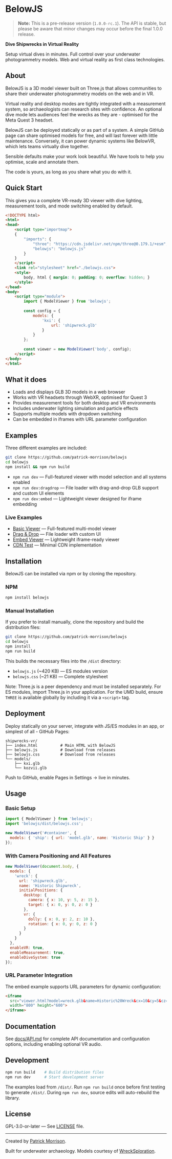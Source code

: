 # BelowJS

> **Note:** This is a pre-release version (`1.0.0-rc.1`). The API is stable, but please be aware that minor changes may occur before the final 1.0.0 release.

**Dive Shipwrecks in Virtual Reality**

Setup virtual dives in minutes. Full control over your underwater photogrammetry models. Web and virtual reality as first class technologies.

## About

BelowJS is a 3D model viewer built on Three.js that allows communities to share their underwater photogrammetry models on the web and in VR. 

Virtual reality and desktop modes are tightly integrated with a measurement system, so archaeologists can research sites with confidence. An optional dive mode lets audiences feel the wrecks as they are - optimised for the Meta Quest 3 headset.

BelowJS can be deployed statically or as part of a system. A simple GitHub page can share optimised models for free, and will last forever with little maintenance. Conversely, it can power dynamic systems like BelowVR, which lets teams virtually dive together.

Sensible defaults make your work look beautiful. We have tools to help you optimise, scale and annotate them.

The code is yours, as long as you share what you do with it.

## Quick Start

This gives you a complete VR-ready 3D viewer with dive lighting, measurement tools, and mode switching enabled by default.

```html
<!DOCTYPE html>
<html>
<head>
    <script type="importmap">
    {
        "imports": {
            "three": "https://cdn.jsdelivr.net/npm/three@0.179.1/+esm",
            "belowjs": "belowjs.js"
        }
    }
    </script>
    <link rel="stylesheet" href="./belowjs.css">
    <style>
        body, html { margin: 0; padding: 0; overflow: hidden; }
    </style>
</head>
<body>
    <script type="module">
        import { ModelViewer } from 'belowjs';
        
        const config = {
            models: {
                'kxi': {
                    url: 'shipwreck.glb'
                }
            }
        };
        
        const viewer = new ModelViewer('body', config);
    </script>
</body>
</html>
```

## What it does

- Loads and displays GLB 3D models in a web browser
- Works with VR headsets through WebXR, optimised for Quest 3
- Provides measurement tools for both desktop and VR environments
- Includes underwater lighting simulation and particle effects
- Supports multiple models with dropdown switching
- Can be embedded in iframes with URL parameter configuration 

## Examples

Three different examples are included:

```bash
git clone https://github.com/patrick-morrison/belowjs
cd belowjs
npm install && npm run build
```

- `npm run dev` — Full-featured viewer with model selection and all systems enabled
- `npm run dev:dragdrop` — File loader with drag-and-drop GLB support and custom UI elements
- `npm run dev:embed` — Lightweight viewer designed for iframe embedding

### Live Examples

- [Basic Viewer](https://patrick-morrison.github.io/belowjs/examples/basic/) — Full-featured multi-model viewer
- [Drag & Drop](https://patrick-morrison.github.io/belowjs/examples/dragdrop/) — File loader with custom UI
- [Embed Viewer](https://patrick-morrison.github.io/belowjs/examples/embed/) — Lightweight iframe-ready viewer
- [CDN Test](https://patrick-morrison.github.io/belowjs/examples/cdn-test/) — Minimal CDN implementation

## Installation

BelowJS can be installed via npm or by cloning the repository.

### NPM
```bash
npm install belowjs
```

### Manual Installation
If you prefer to install manually, clone the repository and build the distribution files:
```bash
git clone https://github.com/patrick-morrison/belowjs
cd belowjs
npm install
npm run build
```

This builds the necessary files into the `/dist` directory:
- `belowjs.js` (~420 KB) — ES modules version  
- `belowjs.css` (~21 KB) — Complete stylesheet

Note: Three.js is a peer dependency and must be installed separately. For ES modules, import Three.js in your application. For the UMD build, ensure `THREE` is available globally by including it via a `<script>` tag.

## Deployment

Deploy statically on your server, integrate with JS/ES modules in an app, or simplest of all - GitHub Pages:

```
shipwrecks-vr/
├── index.html          # Main HTML with BelowJS
├── belowjs.js          # Download from releases
├── belowjs.css         # Download from releases
└── models/
    ├── kxi.glb
    └── kozvii.glb
```

Push to GitHub, enable Pages in Settings → live in minutes.


## Usage

### Basic Setup
```javascript
import { ModelViewer } from 'belowjs';
import 'belowjs/dist/belowjs.css';

new ModelViewer('#container', {
  models: { 'ship': { url: 'model.glb', name: 'Historic Ship' } }
});
```

### With Camera Positioning and All Features
```javascript
new ModelViewer(document.body, {
  models: {
    'wreck': {
      url: 'shipwreck.glb',
      name: 'Historic Shipwreck',
      initialPositions: {
        desktop: {
          camera: { x: 10, y: 5, z: 15 },
          target: { x: 0, y: 0, z: 0 }
        },
        vr: {
          dolly: { x: 0, y: 2, z: 10 },
          rotation: { x: 0, y: 0, z: 0 }
        }
      }
    }
  },
  enableVR: true,
  enableMeasurement: true,
  enableDiveSystem: true
});
```

### URL Parameter Integration
The embed example supports URL parameters for dynamic configuration:

```html
<iframe 
  src="viewer.html?model=wreck.glb&name=Historic%20Wreck&cx=10&cy=5&cz=15"
  width="800" height="600">
</iframe>
```

## Documentation

See [docs/API.md](docs/API.md) for complete API documentation and configuration options, including enabling optional VR audio.

## Development

```bash
npm run build    # Build distribution files
npm run dev      # Start development server
```

The examples load from `/dist/`. Run `npm run build` once before first testing to generate `/dist/`. During `npm run dev`, source edits will auto-rebuild the library.

## License

GPL-3.0-or-later — See [LICENSE](LICENSE) file.

---

Created by [Patrick Morrison](https://padmorrison.com).

Built for underwater archaeology. Models courtesy of [WreckSploration](https://wrecksploration.com).